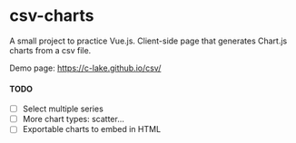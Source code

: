# csv-charts
A small project to practice Vue.js.
Client-side page that generates Chart.js charts from a csv file.

Demo page: https://c-lake.github.io/csv/

#### TODO
- [ ] Select multiple series
- [ ] More chart types: scatter...
- [ ] Exportable charts to embed in HTML
